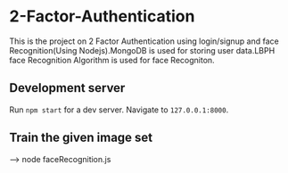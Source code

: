 # 2-Factor-Authentication
This is the project on 2 Factor Authentication using login/signup and face Recognition(Using Nodejs).MongoDB is used for storing user data.LBPH face Recognition Algorithm
is used for face Recogniton.

## Development server

Run `npm start` for a dev server. Navigate to `127.0.0.1:8000`.

## Train the given image set

--> node faceRecognition.js

